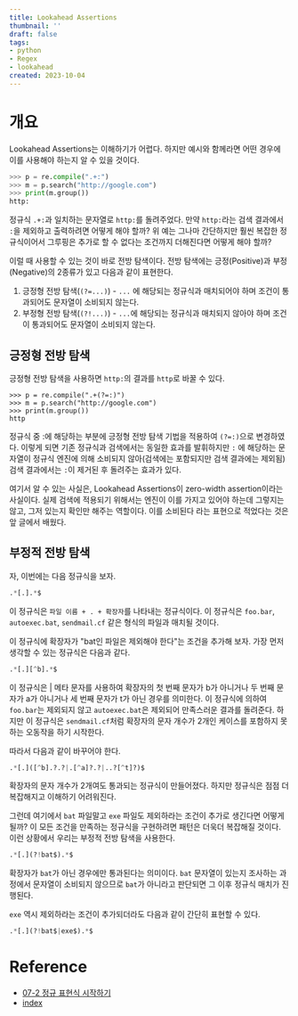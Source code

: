 ```yaml
---
title: Lookahead Assertions
thumbnail: ''
draft: false
tags:
- python
- Regex
- lookahead
created: 2023-10-04
---
```


# 개요

Lookahead Assertions는 이해하기가 어렵다. 하지만 예시와 함께라면 어떤 경우에 이를 사용해야 하는지 알 수 있을 것이다.

````python
>>> p = re.compile(".+:")
>>> m = p.search("http://google.com")
>>> print(m.group())
http:
````

정규식 `.+:`과 일치하는 문자열로 `http:`를 돌려주었다. 만약 `http:`라는 검색 결과에서 `:`을 제외하고 출력하려면 어떻게 해야 할까? 위 예는 그나마 간단하지만 훨씬 복잡한 정규식이어서 그루핑은 추가로 할 수 없다는 조건까지 더해진다면 어떻게 해야 할까?

이럴 때 사용할 수 있는 것이 바로 전방 탐색이다. 전방 탐색에는 긍정(Positive)과 부정(Negative)의 2종류가 있고 다음과 같이 표현한다.

1. 긍정형 전방 탐색(`(?=...)`) - `...` 에 해당되는 정규식과 매치되어야 하며 조건이 통과되어도 문자열이 소비되지 않는다.
1. 부정형 전방 탐색(`(?!...)`) - `...`에 해당되는 정규식과 매치되지 않아야 하며 조건이 통과되어도 문자열이 소비되지 않는다.

## 긍정형 전방 탐색

긍정형 전방 탐색을 사용하면 `http:`의 결과를 `http`로 바꿀 수 있다.

````
>>> p = re.compile(".+(?=:)")
>>> m = p.search("http://google.com")
>>> print(m.group())
http
````

정규식 중 :에 해당하는 부분에 긍정형 전방 탐색 기법을 적용하여 `(?=:)`으로 변경하였다. 이렇게 되면 기존 정규식과 검색에서는 동일한 효과를 발휘하지만 `:` 에 해당하는 문자열이 정규식 엔진에 의해 소비되지 않아(검색에는 포함되지만 검색 결과에는 제외됨) 검색 결과에서는 `:`이 제거된 후 돌려주는 효과가 있다.

여기서 알 수 있는 사실은, Lookahead Assertions이 zero-width assertion이라는 사실이다. 실제 검색에 적용되기 위해서는 엔진이 이를 가지고 있어야 하는데 그렇지는 않고, 그저 있는지 확인만 해주는 역할이다. 이를 소비된다 라는 표현으로 적었다는 것은 앞 글에서 배웠다.

## 부정적 전방 탐색

자, 이번에는 다음 정규식을 보자.

````python
.*[.].*$
````

이 정규식은 `파일 이름 + . + 확장자`를 나타내는 정규식이다. 이 정규식은 `foo.bar`, `autoexec.bat`, `sendmail.cf` 같은 형식의 파일과 매치될 것이다.

이 정규식에 확장자가 "bat인 파일은 제외해야 한다"는 조건을 추가해 보자. 가장 먼저 생각할 수 있는 정규식은 다음과 같다.

````python
.*[.][^b].*$
````

이 정규식은 | 메타 문자를 사용하여 확장자의 첫 번째 문자가 b가 아니거나 두 번째 문자가 a가 아니거나 세 번째 문자가 t가 아닌 경우를 의미한다. 이 정규식에 의하여 `foo.bar`는 제외되지 않고 `autoexec.bat`은 제외되어 만족스러운 결과를 돌려준다. 하지만 이 정규식은 `sendmail.cf`처럼 확장자의 문자 개수가 2개인 케이스를 포함하지 못하는 오동작을 하기 시작한다.

따라서 다음과 같이 바꾸어야 한다.

````python
.*[.]([^b].?.?|.[^a]?.?|..?[^t]?)$
````

확장자의 문자 개수가 2개여도 통과되는 정규식이 만들어졌다. 하지만 정규식은 점점 더 복잡해지고 이해하기 어려워진다.

그런데 여기에서 `bat` 파일말고 `exe` 파일도 제외하라는 조건이 추가로 생긴다면 어떻게 될까? 이 모든 조건을 만족하는 정규식을 구현하려면 패턴은 더욱더 복잡해질 것이다. 이런 상황에서 우리는 부정적 전방 탐색을 사용한다.

````python
.*[.](?!bat$).*$
````

확장자가 `bat`가 아닌 경우에만 통과된다는 의미이다. `bat` 문자열이 있는지 조사하는 과정에서 문자열이 소비되지 않으므로 `bat`가 아니라고 판단되면 그 이후 정규식 매치가 진행된다.

`exe` 역시 제외하라는 조건이 추가되더라도 다음과 같이 간단히 표현할 수 있다.

````python
.*[.](?!bat$|exe$).*$
````

# Reference

* [07-2 정규 표현식 시작하기](https://wikidocs.net/4308)
* [index](Development/Regex/index.md)
